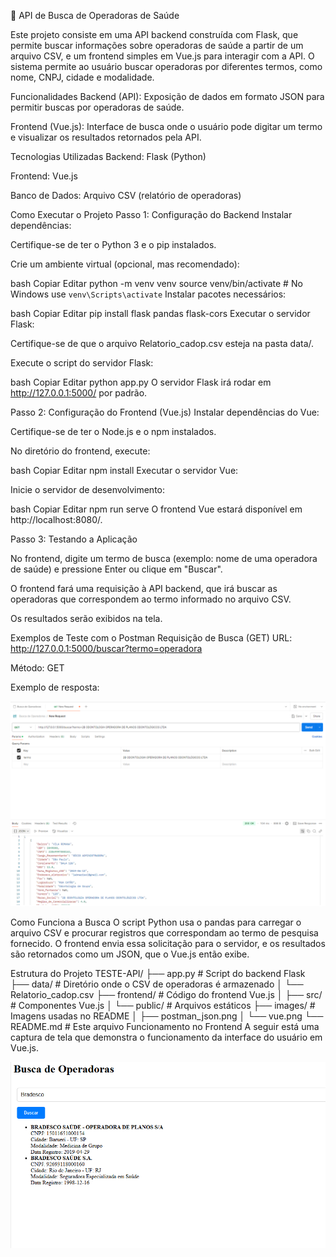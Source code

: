 📝 API de Busca de Operadoras de Saúde


Este projeto consiste em uma API backend construída com Flask, que permite buscar informações sobre operadoras de saúde a partir de um arquivo CSV, e um frontend simples em Vue.js para interagir com a API. O sistema permite ao usuário buscar operadoras por diferentes termos, como nome, CNPJ, cidade e modalidade.

Funcionalidades
Backend (API): Exposição de dados em formato JSON para permitir buscas por operadoras de saúde.

Frontend (Vue.js): Interface de busca onde o usuário pode digitar um termo e visualizar os resultados retornados pela API.

Tecnologias Utilizadas
Backend: Flask (Python)

Frontend: Vue.js

Banco de Dados: Arquivo CSV (relatório de operadoras)

Como Executar o Projeto
Passo 1: Configuração do Backend
Instalar dependências:

Certifique-se de ter o Python 3 e o pip instalados.

Crie um ambiente virtual (opcional, mas recomendado):

bash
Copiar
Editar
python -m venv venv
source venv/bin/activate  # No Windows use `venv\Scripts\activate`
Instalar pacotes necessários:

bash
Copiar
Editar
pip install flask pandas flask-cors
Executar o servidor Flask:

Certifique-se de que o arquivo Relatorio_cadop.csv esteja na pasta data/.

Execute o script do servidor Flask:

bash
Copiar
Editar
python app.py
O servidor Flask irá rodar em http://127.0.0.1:5000/ por padrão.

Passo 2: Configuração do Frontend (Vue.js)
Instalar dependências do Vue:

Certifique-se de ter o Node.js e o npm instalados.

No diretório do frontend, execute:

bash
Copiar
Editar
npm install
Executar o servidor Vue:

Inicie o servidor de desenvolvimento:

bash
Copiar
Editar
npm run serve
O frontend Vue estará disponível em http://localhost:8080/.

Passo 3: Testando a Aplicação

No frontend, digite um termo de busca (exemplo: nome de uma operadora de saúde) e pressione Enter ou clique em "Buscar".

O frontend fará uma requisição à API backend, que irá buscar as operadoras que correspondem ao termo informado no arquivo CSV.

Os resultados serão exibidos na tela.

Exemplos de Teste com o Postman
Requisição de Busca (GET)
URL: http://127.0.0.1:5000/buscar?termo=operadora

Método: GET

Exemplo de resposta:

![Exemplo de Resposta - JSON](images/postman_json.png)


Como Funciona a Busca
O script Python usa o pandas para carregar o arquivo CSV e procurar registros que correspondam ao termo de pesquisa fornecido. O frontend envia essa solicitação para o servidor, e os resultados são retornados como um JSON, que o Vue.js então exibe.

Estrutura do Projeto
TESTE-API/
├── app.py              # Script do backend Flask
├── data/               # Diretório onde o CSV de operadoras é armazenado
│   └── Relatorio_cadop.csv
├── frontend/           # Código do frontend Vue.js
│   ├── src/            # Componentes Vue.js
│   └── public/         # Arquivos estáticos
├── images/             # Imagens usadas no README
│   ├── postman_json.png
│   └── vue.png
└── README.md           # Este arquivo
Funcionamento no Frontend
A seguir está uma captura de tela que demonstra o funcionamento da interface do usuário em Vue.js.

![Exemplo de Resposta - VUE](images/vue.png)


